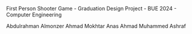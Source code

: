First Person Shooter Game - Graduation Design Project - BUE 2024 - Computer Engineering

Abdulrahman Almonzer
Ahmad Mokhtar
Anas Ahmad
Muhammed Ashraf
